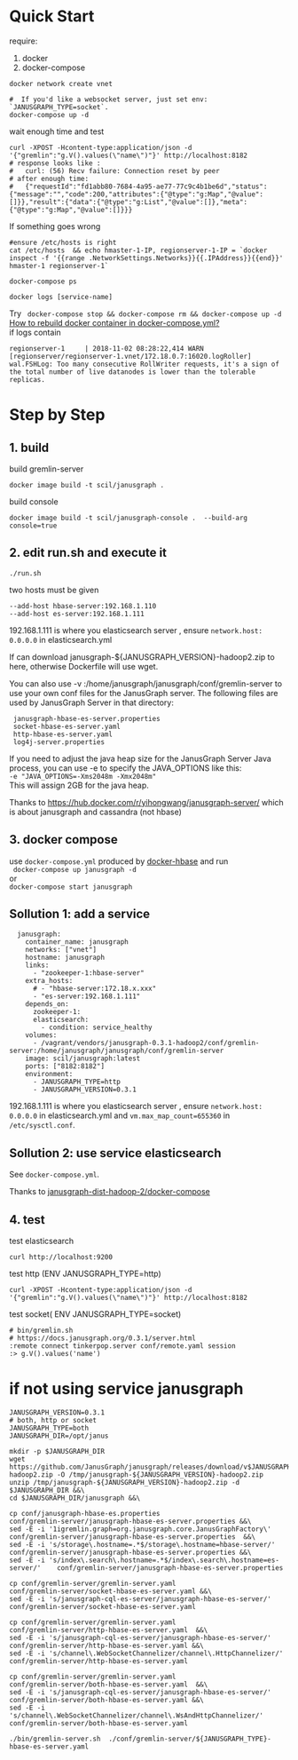 # Quick Start

require:  
1. docker
2. docker-compose

```
docker network create vnet

#  If you'd like a websocket server, just set env: `JANUSGRAPH_TYPE=socket`.
docker-compose up -d

```

wait enough time and test
```
curl -XPOST -Hcontent-type:application/json -d '{"gremlin":"g.V().values(\"name\")"}' http://localhost:8182
# response looks like :
#	curl: (56) Recv failure: Connection reset by peer
# after enough time:
#	{"requestId":"fd1abb80-7684-4a95-ae77-77c9c4b1be6d","status":{"message":"","code":200,"attributes":{"@type":"g:Map","@value":[]}},"result":{"data":{"@type":"g:List","@value":[]},"meta":{"@type":"g:Map","@value":[]}}}
```

If something goes wrong
```
#ensure /etc/hosts is right
cat /etc/hosts  && echo hmaster-1-IP, regionserver-1-IP = `docker inspect -f '{{range .NetworkSettings.Networks}}{{.IPAddress}}{{end}}' hmaster-1 regionserver-1` 

docker-compose ps

docker logs [service-name]

```

Try ` docker-compose stop && docker-compose rm && docker-compose up -d`  [How to rebuild docker container in docker-compose.yml?](https://stackoverflow.com/questions/36884991/how-to-rebuild-docker-container-in-docker-compose-yml)  
if logs contain 
```
regionserver-1     | 2018-11-02 08:28:22,414 WARN  [regionserver/regionserver-1.vnet/172.18.0.7:16020.logRoller] wal.FSHLog: Too many consecutive RollWriter requests, it's a sign of the total number of live datanodes is lower than the tolerable replicas.
```

# Step by Step

## 1. build

build gremlin-server
```
docker image build -t scil/janusgraph .
```

build console
```
docker image build -t scil/janusgraph-console .  --build-arg console=true
```

## 2. edit run.sh and execute it 

```
./run.sh 
```
 
two hosts must be given   
```
--add-host hbase-server:192.168.1.110  
--add-host es-server:192.168.1.111 
```  
192.168.1.111 is where you elasticsearch server , ensure `network.host:  0.0.0.0` in  elasticsearch.yml

If can download janusgraph-${JANUSGRAPH_VERSION}-hadoop2.zip to here, otherwise Dockerfile will use wget.

You can also use -v <conf dir>:/home/janusgraph/janusgraph/conf/gremlin-server to use your own conf files for the JanusGraph server. The following files are used by JanusGraph Server in that directory:
 
     janusgraph-hbase-es-server.properties 
     socket-hbase-es-server.yaml 
     http-hbase-es-server.yaml 
     log4j-server.properties

If you need to adjust the java heap size for the JanusGraph Server Java process, you can use -e to specify the JAVA_OPTIONS like this:  
`-e "JAVA_OPTIONS=-Xms2048m -Xmx2048m"`  
This will assign 2GB for the java heap. 

Thanks to https://hub.docker.com/r/yihongwang/janusgraph-server/ which is about janusgraph and cassandra (not hbase)


## 3. docker compose

use `docker-compose.yml` produced by [docker-hbase](https://github.com/scil/docker-hbase)  and  run   
` docker-compose up janusgraph -d`  
or  
` docker-compose start janusgraph `  

##  Sollution 1: add a service

```
  janusgraph:
    container_name: janusgraph
    networks: ["vnet"]
    hostname: janusgraph
    links:
      - "zookeeper-1:hbase-server"
    extra_hosts:
      # - "hbase-server:172.18.x.xxx"
      - "es-server:192.168.1.111"
    depends_on:
      zookeeper-1:
      elasticsearch:
        - condition: service_healthy
    volumes:
      - /vagrant/vendors/janusgraph-0.3.1-hadoop2/conf/gremlin-server:/home/janusgraph/janusgraph/conf/gremlin-server
    image: scil/janusgraph:latest
    ports: ["8182:8182"]
    environment:
      - JANUSGRAPH_TYPE=http
      - JANUSGRAPH_VERSION=0.3.1
```

192.168.1.111 is where you elasticsearch server , ensure `network.host:  0.0.0.0` in  elasticsearch.yml and `vm.max_map_count=655360` in `/etc/sysctl.conf`. 

##  Sollution 2: use service elasticsearch

See `docker-compose.yml`.

Thanks to [janusgraph-dist-hadoop-2/docker-compose](https://github.com/JanusGraph/janusgraph/blob/d12adfbf083f575fa48860daa37bfbd0e6095369/janusgraph-dist/janusgraph-dist-hadoop-2/docker-compose.yml)

## 4. test

test elasticsearch
```
curl http://localhost:9200
```

test http (ENV JANUSGRAPH_TYPE=http)
```
curl -XPOST -Hcontent-type:application/json -d '{"gremlin":"g.V().values(\"name\")"}' http://localhost:8182
```

test socket( ENV JANUSGRAPH_TYPE=socket)
```
# bin/gremlin.sh
# https://docs.janusgraph.org/0.3.1/server.html
:remote connect tinkerpop.server conf/remote.yaml session
:> g.V().values('name')
```

# if not using service janusgraph

```
JANUSGRAPH_VERSION=0.3.1
# both, http or socket
JANUSGRAPH_TYPE=both
JANUSGRAPH_DIR=/opt/janus

mkdir -p $JANUSGRAPH_DIR
wget https://github.com/JanusGraph/janusgraph/releases/download/v$JANUSGRAPH_VERSION/janusgraph-$JANUSGRAPH_VERSION-hadoop2.zip -O /tmp/janusgraph-${JANUSGRAPH_VERSION}-hadoop2.zip
unzip /tmp/janusgraph-${JANUSGRAPH_VERSION}-hadoop2.zip -d $JANUSGRAPH_DIR &&\
cd $JANUSGRAPH_DIR/janusgraph &&\

cp conf/janusgraph-hbase-es.properties                                                               conf/gremlin-server/janusgraph-hbase-es-server.properties &&\
sed -E -i '1igremlin.graph=org.janusgraph.core.JanusGraphFactory\'                  conf/gremlin-server/janusgraph-hbase-es-server.properties  &&\
sed -E -i 's/storage\.hostname=.*$/storage\.hostname=hbase-server/'               conf/gremlin-server/janusgraph-hbase-es-server.properties &&\
sed -E -i 's/index\.search\.hostname=.*$/index\.search\.hostname=es-server/'    conf/gremlin-server/janusgraph-hbase-es-server.properties

cp conf/gremlin-server/gremlin-server.yaml                                                         conf/gremlin-server/socket-hbase-es-server.yaml &&\
sed -E -i 's/janusgraph-cql-es-server/janusgraph-hbase-es-server/'                     conf/gremlin-server/socket-hbase-es-server.yaml 

cp conf/gremlin-server/gremlin-server.yaml                                                         conf/gremlin-server/http-hbase-es-server.yaml  &&\
sed -E -i 's/janusgraph-cql-es-server/janusgraph-hbase-es-server/'                     conf/gremlin-server/http-hbase-es-server.yaml &&\
sed -E -i 's/channel\.WebSocketChannelizer/channel\.HttpChannelizer/'               conf/gremlin-server/http-hbase-es-server.yaml 

cp conf/gremlin-server/gremlin-server.yaml                                                         conf/gremlin-server/both-hbase-es-server.yaml  &&\
sed -E -i 's/janusgraph-cql-es-server/janusgraph-hbase-es-server/'                     conf/gremlin-server/both-hbase-es-server.yaml &&\
sed -E -i 's/channel\.WebSocketChannelizer/channel\.WsAndHttpChannelizer/'               conf/gremlin-server/both-hbase-es-server.yaml 

./bin/gremlin-server.sh  ./conf/gremlin-server/${JANUSGRAPH_TYPE}-hbase-es-server.yaml 

```